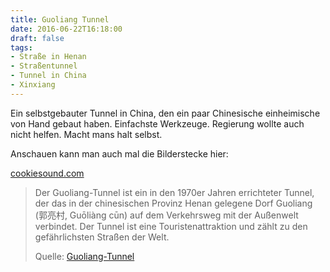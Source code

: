 ```yaml
---
title: Guoliang Tunnel
date: 2016-06-22T16:18:00
draft: false
tags:
- Straße in Henan
- Straßentunnel
- Tunnel in China
- Xinxiang
---
```


Ein selbstgebauter Tunnel in China, den ein paar Chinesische einheimische
von Hand gebaut haben. Einfachste Werkzeuge. Regierung wollte auch nicht
helfen. Macht mans halt selbst.

Anschauen kann man auch mal die Bilderstecke hier:

[cookiesound.com](http://www.cookiesound.com/2014/08/breathtaking-views-breathtaking-walks-guoliang-tunnel-road/)

> Der Guoliang-Tunnel ist ein in den 1970er Jahren errichteter Tunnel, der
> das in der chinesischen Provinz Henan gelegene Dorf Guoliang (郭亮村,
> Guōliàng cūn) auf dem Verkehrsweg mit der Außenwelt verbindet. Der Tunnel
> ist eine Touristenattraktion und zählt zu den gefährlichsten Straßen der
> Welt.
>
> Quelle: [Guoliang-Tunnel](https://de.wikipedia.org/wiki/Guoliang-Tunnel)
